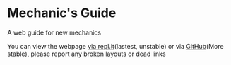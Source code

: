 # Mechanic's Guide
A web guide for new mechanics

You can view the webpage [via repl.it](https://mechanic-guide--jeffersontan.repl.co/index.html)(lastest, unstable) or via [GitHub](https://jeffersontan.github.io/Mechanic-guide/)(More stable), please report any broken layouts or dead links